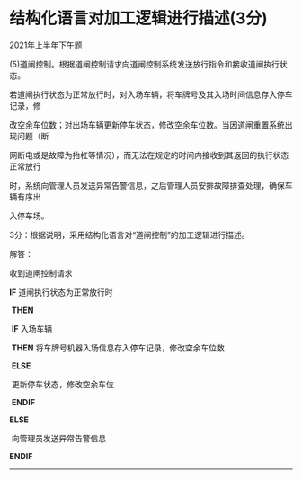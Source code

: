 # 结构化语言对加工逻辑进行描述(3分)

2021年上半年下午题

(5)道闸控制。根据道闸控制请求向道闸控制系统发送放行指令和接收道闸执行状态。

若道闸执行状态为正常放行时，对入场车辆，将车牌号及其入场时间信息存入停车记录，修

改空余车位数；对出场车辆更新停车状态，修改空余车位数。当因道闸重置系统出现问题（断

网断电或是故障为抬杠等情况），而无法在规定的时间内接收到其返回的执行状态正常放行

时，系统向管理人员发送异常告警信息，之后管理人员安排故障排查处理，确保车辆有序出

入停车场。

3分：根据说明，采用结构化语言对“道闸控制”的加工逻辑进行描述。

解答：

收到道闸控制请求

**IF** 道闸执行状态为正常放行时

​	**THEN**

​	**IF** 入场车辆

​		**THEN** 将车牌号机器入场信息存入停车记录，修改空余车位数

​	**ELSE**

​		更新停车状态，修改空余车位

​	**ENDIF**

**ELSE**

​	向管理员发送异常告警信息

**ENDIF**

---

